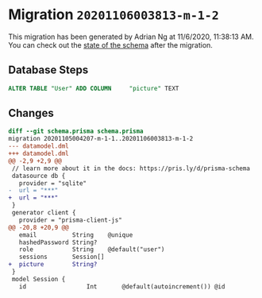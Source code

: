 # Migration `20201106003813-m-1-2`

This migration has been generated by Adrian Ng at 11/6/2020, 11:38:13 AM.
You can check out the [state of the schema](./schema.prisma) after the migration.

## Database Steps

```sql
ALTER TABLE "User" ADD COLUMN     "picture" TEXT
```

## Changes

```diff
diff --git schema.prisma schema.prisma
migration 20201105004207-m-1-1..20201106003813-m-1-2
--- datamodel.dml
+++ datamodel.dml
@@ -2,9 +2,9 @@
 // learn more about it in the docs: https://pris.ly/d/prisma-schema
 datasource db {
   provider = "sqlite"
-  url = "***"
+  url = "***"
 }
 generator client {
   provider = "prisma-client-js"
@@ -20,8 +20,9 @@
   email          String    @unique
   hashedPassword String?
   role           String    @default("user")
   sessions       Session[]
+  picture        String?
 }
 model Session {
   id                 Int       @default(autoincrement()) @id
```


